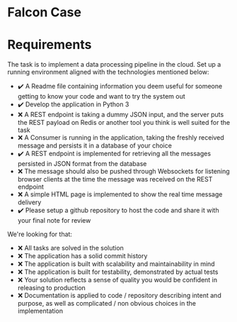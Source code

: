 # Falcon Case

# Requirements
The task is to implement a data processing pipeline in the cloud. Set up a running environment aligned with the technologies mentioned below:

- :heavy_check_mark: A Readme file containing information you deem useful for someone getting to know your code and want to try the system out
- :heavy_check_mark: Develop the application in Python 3
- :x: A REST endpoint is taking a dummy JSON input, and the server puts the REST payload on Redis or another tool you think is well suited for the task
- :x: A Consumer is running in the application, taking the freshly received message and persists it in a database of your choice
- :heavy_check_mark: A REST endpoint is implemented for retrieving all the messages persisted in JSON format from the database
- :x: The message should also be pushed through Websockets for listening browser clients at the time the message was received on the REST endpoint
- :x: A simple HTML page is implemented to show the real time message delivery
- :heavy_check_mark: Please setup a github repository to host the code and share it with your final note for review

We're looking for that:

- :x: All tasks are solved in the solution
- :x: The application has a solid commit history
- :x: The application is built with scalability and maintainability in mind
- :x: The application is built for testability, demonstrated by actual tests
- :x: Your solution reflects a sense of quality you would be confident in releasing to production
- :x: Documentation is applied to code / repository describing intent and purpose, as well as complicated / non obvious choices in the implementation